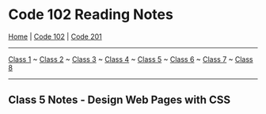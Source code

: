 # Code 102 Reading Notes

[Home](README.md) | [Code 102](102/home102) | [Code 201](201/home201)

---

[Class 1](102/class1) ~
[Class 2](102/class2) ~
[Class 3](102/class3) ~
[Class 4](102/class4) ~
[Class 5](102/class5) ~
[Class 6](102/class6) ~
[Class 7](102/class7) ~
[Class 8](102/class8)

---

## Class 5 Notes - Design Web Pages with CSS